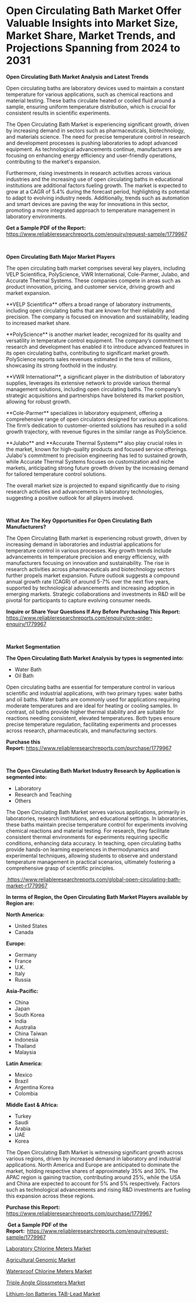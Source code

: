 <p><h1>Open Circulating Bath Market Offer Valuable Insights into Market Size, Market Share, Market Trends, and Projections Spanning from 2024 to 2031</h1></p><p><strong>Open Circulating Bath Market Analysis and Latest Trends</strong></p>
<p><p>Open circulating baths are laboratory devices used to maintain a constant temperature for various applications, such as chemical reactions and material testing. These baths circulate heated or cooled fluid around a sample, ensuring uniform temperature distribution, which is crucial for consistent results in scientific experiments.</p><p>The Open Circulating Bath Market is experiencing significant growth, driven by increasing demand in sectors such as pharmaceuticals, biotechnology, and materials science. The need for precise temperature control in research and development processes is pushing laboratories to adopt advanced equipment. As technological advancements continue, manufacturers are focusing on enhancing energy efficiency and user-friendly operations, contributing to the market's expansion.</p><p>Furthermore, rising investments in research activities across various industries and the increasing use of open circulating baths in educational institutions are additional factors fueling growth. The market is expected to grow at a CAGR of 5.4% during the forecast period, highlighting its potential to adapt to evolving industry needs. Additionally, trends such as automation and smart devices are paving the way for innovations in this sector, promoting a more integrated approach to temperature management in laboratory environments.</p></p>
<p><strong>Get a Sample PDF of the Report:&nbsp;</strong> <a href="https://www.reliableresearchreports.com/enquiry/request-sample/1779967?utm_campaign=7&utm_medium=2&utm_source=Github&utm_content=ia&utm_term=13102024&utm_id=open-circulating-bath">https://www.reliableresearchreports.com/enquiry/request-sample/1779967</a></p>
<p>&nbsp;</p>
<p><strong>Open Circulating Bath Major Market Players</strong></p>
<p><p>The open circulating bath market comprises several key players, including VELP Scientifica, PolyScience, VWR International, Cole-Parmer, Julabo, and Accurate Thermal Systems. These companies compete in areas such as product innovation, pricing, and customer service, driving growth and market expansion.</p><p>**VELP Scientifica** offers a broad range of laboratory instruments, including open circulating baths that are known for their reliability and precision. The company is focused on innovation and sustainability, leading to increased market share.</p><p>**PolyScience** is another market leader, recognized for its quality and versatility in temperature control equipment. The company’s commitment to research and development has enabled it to introduce advanced features in its open circulating baths, contributing to significant market growth. PolyScience reports sales revenues estimated in the tens of millions, showcasing its strong foothold in the industry.</p><p>**VWR International**, a significant player in the distribution of laboratory supplies, leverages its extensive network to provide various thermal management solutions, including open circulating baths. The company’s strategic acquisitions and partnerships have bolstered its market position, allowing for robust growth.</p><p>**Cole-Parmer** specializes in laboratory equipment, offering a comprehensive range of open circulators designed for various applications. The firm’s dedication to customer-oriented solutions has resulted in a solid growth trajectory, with revenue figures in the similar range as PolyScience.</p><p>**Julabo** and **Accurate Thermal Systems** also play crucial roles in the market, known for high-quality products and focused service offerings. Julabo's commitment to precision engineering has led to sustained growth, while Accurate Thermal Systems focuses on customization and niche markets, anticipating strong future growth driven by the increasing demand for tailored temperature control solutions.</p><p>The overall market size is projected to expand significantly due to rising research activities and advancements in laboratory technologies, suggesting a positive outlook for all players involved.</p></p>
<p>&nbsp;</p>
<p><strong>What Are The Key Opportunities For Open Circulating Bath Manufacturers?</strong></p>
<p><p>The Open Circulating Bath market is experiencing robust growth, driven by increasing demand in laboratories and industrial applications for temperature control in various processes. Key growth trends include advancements in temperature precision and energy efficiency, with manufacturers focusing on innovation and sustainability. The rise in research activities across pharmaceuticals and biotechnology sectors further propels market expansion. Future outlook suggests a compound annual growth rate (CAGR) of around 5-7% over the next five years, supported by technological advancements and increasing adoption in emerging markets. Strategic collaborations and investments in R&D will be pivotal for participants to capture evolving consumer needs.</p></p>
<p><strong>Inquire or Share Your Questions If Any Before Purchasing This Report:</strong> <a href="https://www.reliableresearchreports.com/enquiry/pre-order-enquiry/1779967?utm_campaign=7&utm_medium=2&utm_source=Github&utm_content=ia&utm_term=13102024&utm_id=open-circulating-bath">https://www.reliableresearchreports.com/enquiry/pre-order-enquiry/1779967</a></p>
<p>&nbsp;</p>
<p><strong>Market Segmentation</strong></p>
<p><strong>The Open Circulating Bath Market Analysis by types is segmented into:</strong></p>
<p><ul><li>Water Bath</li><li>Oil Bath</li></ul></p>
<p><p>Open circulating baths are essential for temperature control in various scientific and industrial applications, with two primary types: water baths and oil baths. Water baths are commonly used for applications requiring moderate temperatures and are ideal for heating or cooling samples. In contrast, oil baths provide higher thermal stability and are suitable for reactions needing consistent, elevated temperatures. Both types ensure precise temperature regulation, facilitating experiments and processes across research, pharmaceuticals, and manufacturing sectors.</p></p>
<p><strong>Purchase this Report:&nbsp;</strong><a href="https://www.reliableresearchreports.com/purchase/1779967?utm_campaign=7&utm_medium=2&utm_source=Github&utm_content=ia&utm_term=13102024&utm_id=open-circulating-bath">https://www.reliableresearchreports.com/purchase/1779967</a></p>
<p>&nbsp;</p>
<p><strong>The Open Circulating Bath Market Industry Research by Application is segmented into:</strong></p>
<p><ul><li>Laboratory</li><li>Research and Teaching</li><li>Others</li></ul></p>
<p><p>The Open Circulating Bath Market serves various applications, primarily in laboratories, research institutions, and educational settings. In laboratories, these baths maintain precise temperature control for experiments involving chemical reactions and material testing. For research, they facilitate consistent thermal environments for experiments requiring specific conditions, enhancing data accuracy. In teaching, open circulating baths provide hands-on learning experiences in thermodynamics and experimental techniques, allowing students to observe and understand temperature management in practical scenarios, ultimately fostering a comprehensive grasp of scientific principles.</p></p>
<p><a href="https://www.reliableresearchreports.com/global-open-circulating-bath-market-r1779967?utm_campaign=7&utm_medium=2&utm_source=Github&utm_content=ia&utm_term=13102024&utm_id=open-circulating-bath">&nbsp;https://www.reliableresearchreports.com/global-open-circulating-bath-market-r1779967</a></p>
<p><strong>In terms of Region, the Open Circulating Bath Market Players available by Region are:</strong></p>
<p>
    <p> <strong> North America: </strong>
        <ul>
            <li>United States</li>
            <li>Canada</li>
        </ul>
        </p> 
    <p> <strong> Europe: </strong>
        <ul>
            <li>Germany</li>
            <li>France</li>
            <li>U.K.</li>
            <li>Italy</li>
            <li>Russia</li>
        </ul>
        </p> 
    <p> <strong> Asia-Pacific: </strong>
        <ul>
            <li>China</li>
            <li>Japan</li>
            <li>South Korea</li>
            <li>India</li>
            <li>Australia</li>
            <li>China Taiwan</li>
            <li>Indonesia</li>
            <li>Thailand</li>
            <li>Malaysia</li>
        </ul>
        </p> 
    <p> <strong> Latin America: </strong>
        <ul>
            <li>Mexico</li>
            <li>Brazil</li>
            <li>Argentina Korea</li>
            <li>Colombia</li>
        </ul>
        </p> 
    <p> <strong> Middle East & Africa: </strong>
        <ul>
            <li>Turkey</li>
            <li>Saudi</li>
            <li>Arabia</li>
            <li>UAE</li>
            <li>Korea</li>
        </ul>
    </p>
    </p>
<p><p>The Open Circulating Bath Market is witnessing significant growth across various regions, driven by increased demand in laboratory and industrial applications. North America and Europe are anticipated to dominate the market, holding respective shares of approximately 35% and 30%. The APAC region is gaining traction, contributing around 25%, while the USA and China are expected to account for 5% and 5% respectively. Factors such as technological advancements and rising R&D investments are fueling this expansion across these regions.</p></p>
<p><strong>Purchase this Report: </strong><a href="https://www.reliableresearchreports.com/purchase/1779967?utm_campaign=7&utm_medium=2&utm_source=Github&utm_content=ia&utm_term=13102024&utm_id=open-circulating-bath">https://www.reliableresearchreports.com/purchase/1779967</a></p>
<p>&nbsp;<strong>Get a Sample PDF of the Report:&nbsp;&nbsp;</strong><a href="https://www.reliableresearchreports.com/enquiry/request-sample/1779967?utm_campaign=7&utm_medium=2&utm_source=Github&utm_content=ia&utm_term=13102024&utm_id=open-circulating-bath">https://www.reliableresearchreports.com/enquiry/request-sample/1779967</a></p>
<p><strong></strong></p>
<p><p><a href="https://www.linkedin.com/pulse/global-laboratory-chlorine-meters-market-trends-innovations-yzhyc?utm_campaign=7&utm_medium=2&utm_source=Github&utm_content=ia&utm_term=13102024&utm_id=open-circulating-bath">Laboratory Chlorine Meters Market</a></p><p><a href="https://github.com/MelgarBasny/Market-Research-Report-List-1/blob/main/agricultural-genomic-market.md?utm_campaign=7&utm_medium=2&utm_source=Github&utm_content=ia&utm_term=13102024&utm_id=open-circulating-bath">Agricultural Genomic Market</a></p><p><a href="https://www.linkedin.com/pulse/emerging-trends-waterproof-chlorine-meters-market-detailed-qjqxc?utm_campaign=7&utm_medium=2&utm_source=Github&utm_content=ia&utm_term=13102024&utm_id=open-circulating-bath">Waterproof Chlorine Meters Market</a></p><p><a href="https://www.linkedin.com/pulse/triple-angle-glossmeters-market-size-growth-industry-p2ftc?utm_campaign=7&utm_medium=2&utm_source=Github&utm_content=ia&utm_term=13102024&utm_id=open-circulating-bath">Triple Angle Glossmeters Market</a></p><p><a href="https://github.com/MarilynDouglas476/Market-Research-Report-List-1/blob/main/lithium-ion-batteries-tab-lead-market.md?utm_campaign=7&utm_medium=2&utm_source=Github&utm_content=ia&utm_term=13102024&utm_id=open-circulating-bath">Lithium-Ion Batteries TAB-Lead Market</a></p></p>